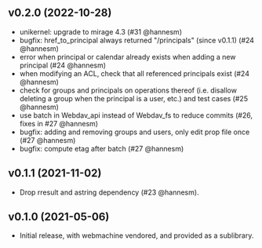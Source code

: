## v0.2.0 (2022-10-28)

* unikernel: upgrade to mirage 4.3 (#31 @hannesm)
* bugfix: href_to_principal always returned "/principals" (since v0.1.1)
  (#24 @hannesm)
* error when principal or calendar already exists when adding a new principal
  (#24 @hannesm)
* when modifying an ACL, check that all referenced principals exist
  (#24 @hannesm)
* check for groups and principals on operations thereof (i.e. disallow deleting
  a group when the principal is a user, etc.) and test cases (#25 @hannesm)
* use batch in Webdav_api instead of Webdav_fs to reduce commits
  (#26, fixes in #27 @hannesm)
* bugfix: adding and removing groups and users, only edit prop file once
  (#27 @hannesm)
* bugfix: compute etag after batch (#27 @hannesm)

## v0.1.1 (2021-11-02)

* Drop rresult and astring dependency (#23 @hannesm).

## v0.1.0 (2021-05-06)

* Initial release, with webmachine vendored, and provided as a sublibrary.
